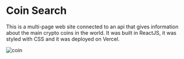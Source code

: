 # Coin Search

This is a multi-page web site connected to an api that gives information about the main crypto coins in the world. It was built in ReactJS, it was styled with CSS and it was deployed on Vercel. 

![coin](https://github.com/SALVADORPOETA/Coin-search-sm/assets/71913145/d7f711f8-f364-4149-a660-d730263dbbec)
